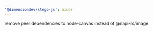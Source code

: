 ```yaml
---
'@dimensiondev/stego-js': minor
---
```


remove peer dependencies to node-canvas instead of @napi-rs/image
